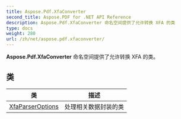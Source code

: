 ```yaml
---
title: Aspose.Pdf.XfaConverter
second_title: Aspose.PDF for .NET API Reference
description: Aspose.Pdf.XfaConverter 命名空间提供了允许转换 XFA 的类
type: docs
weight: 280
url: /zh/net/aspose.pdf.xfaconverter/
---
```

**Aspose.Pdf.XfaConverter** 命名空间提供了允许转换 XFA 的类。

## 类

| 类 | 描述 |
| --- | --- |
| [XfaParserOptions](./xfaparseroptions/) | 处理相关数据封装的类 |